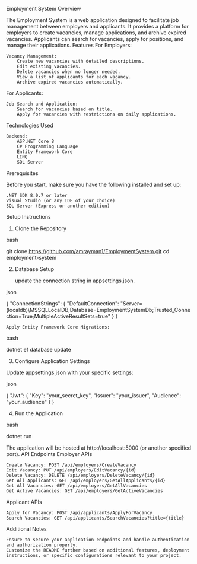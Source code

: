 Employment System
Overview

The Employment System is a web application designed to facilitate job management between employers and applicants. It provides a platform for employers to create vacancies, manage applications, and archive expired vacancies. Applicants can search for vacancies, apply for positions, and manage their applications.
Features
For Employers:

    Vacancy Management:
        Create new vacancies with detailed descriptions.
        Edit existing vacancies.
        Delete vacancies when no longer needed.
        View a list of applicants for each vacancy.
        Archive expired vacancies automatically.

For Applicants:

    Job Search and Application:
        Search for vacancies based on title.
        Apply for vacancies with restrictions on daily applications.

Technologies Used

    Backend:
        ASP.NET Core 8
        C# Programming Language
        Entity Framework Core
        LINQ
        SQL Server

Prerequisites

Before you start, make sure you have the following installed and set up:

    .NET SDK 8.0.7 or later
    Visual Studio (or any IDE of your choice)
    SQL Server (Express or another edition)

Setup Instructions
1. Clone the Repository

bash

git clone https://github.com/amrayman1/EmploymentSystem.git
cd employment-system

2. Database Setup

    update the connection string in appsettings.json.

json

{
  "ConnectionStrings": {
    "DefaultConnection": "Server=(localdb)\\MSSQLLocalDB;Database=EmploymentSystemDb;Trusted_Connection=True;MultipleActiveResultSets=true"
  }
}

    Apply Entity Framework Core Migrations:

bash

dotnet ef database update

3. Configure Application Settings

Update appsettings.json with your specific settings:

json

{
  "Jwt": {
    "Key": "your_secret_key",
    "Issuer": "your_issuer",
    "Audience": "your_audience"
  }
}

4. Run the Application

bash

dotnet run

The application will be hosted at http://localhost:5000 (or another specified port).
API Endpoints
Employer APIs

    Create Vacancy: POST /api/employers/CreateVacancy
    Edit Vacancy: PUT /api/employers/EditVacancy/{id}
    Delete Vacancy: DELETE /api/employers/DeleteVacancy/{id}
    Get All Applicants: GET /api/employers/GetAllApplicants/{id}
    Get All Vacancies: GET /api/employers/GetAllVacancies
    Get Active Vacancies: GET /api/employers/GetActiveVacancies

Applicant APIs

    Apply for Vacancy: POST /api/applicants/ApplyForVacancy
    Search Vacancies: GET /api/applicants/SearchVacancies?title={title}

Additional Notes

    Ensure to secure your application endpoints and handle authentication and authorization properly.
    Customize the README further based on additional features, deployment instructions, or specific configurations relevant to your project.
